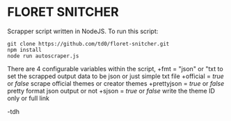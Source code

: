 # FLORET SNITCHER

Scrapper script written in NodeJS.
To run this script:

```
git clone https://github.com/td0/floret-snitcher.git
npm install
node run autoscraper.js
```

There are 4 configurable variables within the script,
+fmt = "json" or "txt
to set the scrapped output data to be json or just simple txt file
+official = _true_ or _false_
scrape official themes or creator themes
+prettyjson = _true_ or _false_
pretty format json output or not
+sjson = _true_ or _false_
write the theme ID only or full link

-tdh
